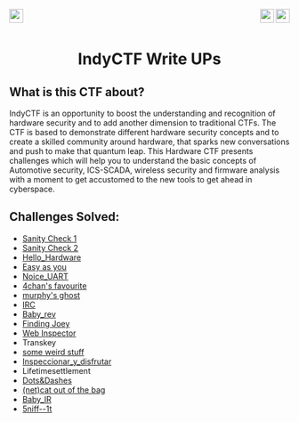 <div >
<a href="https://indy.ctf.eng.run/"><img src="https://img.shields.io/badge/IndyCTF-Click%20to%20Play-green[700]" align="left" height="25"></a>

<a href="https://bi0s.in/hardware.html"><img src="https://img.shields.io/badge/teamBi0s-Hardware-black" height="25" align="right"></a>

<img src="https://img.shields.io/badge/Flags%20Found%3A-19-violet" height="25" align="right">


</div>

<br></br>

<div align="center">
    <h1>IndyCTF Write UPs</h1>
</div>

## What is this CTF about?
IndyCTF is an opportunity to boost the understanding and recognition of hardware security and to add another dimension to traditional CTFs. The CTF is based to demonstrate different hardware security concepts and to create a skilled community around hardware, that sparks new conversations and push to make that quantum leap. This Hardware CTF presents challenges which will help you to understand the basic concepts of Automotive security, ICS-SCADA, wireless security and firmware analysis with a moment to get accustomed to the new tools to get ahead in cyberspace.



## Challenges Solved: 

- [Sanity Check 1](https://github.com/hitaarthh/IndyCTF_writeUps/blob/main/Sanity%20Check%201.md)
- [Sanity Check 2](https://github.com/hitaarthh/IndyCTF_writeUps/blob/main/Sanity%20Check%202.md)
- [Hello_Hardware](https://github.com/hitaarthh/IndyCTF_writeUps/blob/main/Hello%20Hardware.md)
- [Easy as you](https://github.com/hitaarthh/IndyCTF_writeUps/blob/main/Easy%20as%20you.md)
- [Noice_UART](https://github.com/hitaarthh/IndyCTF_writeUps/blob/main/Noice_UART.md)
- [4chan's favourite](https://github.com/hitaarthh/IndyCTF_writeUps/blob/main/4chan's%20favourite.md)
- [murphy's ghost](https://github.com/hitaarthh/IndyCTF_writeUps/blob/main/murphy's%20ghost.md)
- [IRC](https://github.com/hitaarthh/IndyCTF_writeUps/blob/main/IRC.md)
- [Baby_rev](https://github.com/hitaarthh/IndyCTF_writeUps/blob/main/Baby_rev.md)
- [Finding Joey](https://github.com/hitaarthh/IndyCTF_writeUps/blob/main/Finding%20Joey.md)
- [Web Inspector](https://github.com/hitaarthh/IndyCTF_writeUps/blob/main/Web%20Inspector.md)
- Transkey
- [some weird stuff](https://github.com/hitaarthh/IndyCTF_writeUps/blob/main/some%20wierd%20stuff.md)
- [Inspeccionar_y_disfrutar](https://github.com/hitaarthh/IndyCTF_writeUps/blob/main/Inspeccionar_y_disfrutar.md)
- Lifetimesettlement
- [Dots&Dashes](https://github.com/hitaarthh/IndyCTF_writeUps/blob/main/Dots%26Dashes.md)
- [(net)cat out of the bag](https://github.com/hitaarthh/IndyCTF_writeUps/blob/main/(net)cat%20out%20of%20the%20bag.md)
- [Baby_IR](https://github.com/hitaarthh/IndyCTF_writeUps/blob/main/Baby_IR.md)
- [5niff--1t](https://github.com/hitaarthh/IndyCTF_writeUps/blob/main/5niff--1t.md)
